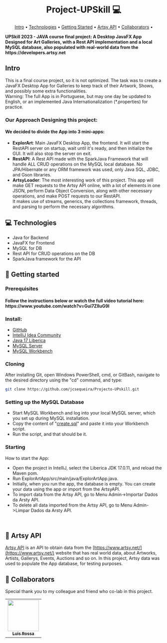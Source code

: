 <h1 align="center" style="font-weight: bold;">Project-UPSkill 💻</h1>

<p align="center">
 <a href="#intro">Intro</a> • 
 <a href="#tech">Technologies</a> • 
 <a href="#started">Getting Started</a> • 
 <a href="#artsy">Artsy API</a> •
 <a href="#colab">Collaborators</a> •
</p>

<p align="left">
    <b>UPSkill 2023 - JAVA course final project: A Desktop JavaFX App Designed for Art Galleries, with a Rest API implementation and a local MySQL database, also populated with real-world data from the https://developers.artsy.net </b>
</p>

<h2 id="intro">Intro</h2>

This is a final course project, so it is not optimized. The task was to create a JavaFX Desktop App for Galleries to keep track of their Artwork, Shows, and possibly some extra functionalities.<br>
Warning: The full App is in Portuguese, but may one day be updated to English, or an implemented Java Internationalization (*.properties) for practice.
<br>
<h3>Our Approach Designing this project:</h3>
<h4>We decided to divide the App into 3 mini-apps:</h4>

- **ExplorArt**: Main JavaFX Desktop App, the frontend. It will start the RestAPI server on startup, wait until it's ready, and then initialize the GUI. It will also stop the server on exit.
- **RestAPI**: A Rest API made with the SparkJava Framework that will handle ALL CRUD operations on the MySQL local database. No JPA/Hibernate or any ORM framework was used, only Java SQL, JDBC, and Gson libraries.
- **ArtsyLoader**: The most interesting work of this project. This app will make GET requests to the Artsy API online, with a lot of elements in one JSON, perform Data Object Conversion, along with other necessary operations, and make POST requests to our RestAPI.<br>
 It makes use of streams, generics, the collections framework, threads, and parsing to perform the necessary algorithms. 

<h2 id="technologies">💻 Technologies</h2>

- Java for Backend
- JavaFX for Frontend
- MySQL for DB
- Rest API for CRUD operations on the DB
- SparkJava framework for the API

<h2 id="started">🚀 Getting started</h2>

<h3>Prerequisites</h3>

<h4>Follow the instructions below or watch the full video tutorial here: <br> 
 https://www.youtube.com/watch?v=Gui7ZIIuG9I</h4>

<h3>Install:</h3>

- [GitHub](https://github.com/git-guides/install-git)
- [IntelliJ Idea Community](https://www.jetbrains.com/idea/download/download-thanks.html?platform=windows&code=IIC)
- [Java 17 Liberica](https://bell-sw.com/pages/downloads/#jdk-17-lts)
- [MySQL Server](https://dev.mysql.com/downloads/installer/)
- [MySQL Workbench](https://dev.mysql.com/downloads/workbench/)
  
<h3>Cloning</h3>

After installing Git, open Windows PowerShell, cmd, or GitBash, navigate to the desired directory using the "cd" command, and type:

```bash
git clone https://github.com/jcsequeira/Projecto-UPskill.git
```

<h3>Setting up the MySQL Database</h3>

- Start MySQL Workbench and log into your local MySQL server, which you set up during MySQL installation.
- Copy the content of "[create.sql](https://github.com/jcsequeira/Projecto-UPskill/blob/master/create.sql)" and paste it into your Workbench script.
- Run the script, and that should be it.

<h3>Starting</h3>

How to start the App:

- Open the project in IntelliJ, select the Liberica JDK 17.0.11, and reload the Maven pom.
- Run ExplorArtApp/src/main/java/ExplorArtApp.java.
- Initially, when you run the app, the database is empty. You can create your data using the app or import from the ArtsyAPI.
- To import data from the Artsy API, go to Menu Admin->Importar Dados da Arsty API.
- To delete all data imported from the Artsy API, go to Menu Admin->Limpar Dados da Arsty API.


<br>
<h2 id="artsy">📍 Artsy API</h2>

[Artsy API](https://developers.artsy.net/v2/) is an API to obtain data from the [https://www.artsy.net/](https://www.artsy.net/) website that has real world data, about Artworks, Artists, Gallerys, Events, Auctions and so on.
In this project, Artsy data was used to populate the App database, for testing purposes.



<h2 id="colab">🤝 Collaborators</h2>

Special thank you to my colleague and friend who co-lab in this project.

<table>
  <tr>
    <td align="center">
      <a href="https://github.com/LRossa13">
        <img src="https://avatars.githubusercontent.com/u/144017970?v=4" width="100px;" /><br>
        <sub>
          <b>Luis Rossa</b>
        </sub>
      </a>
    </td>     
  </tr>
</table>
